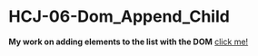 # HCJ-06-Dom_Append_Child

**My work on adding elements to the list with the DOM**
[click me!](https://brs14shn.github.io/HCJ-06-Dom_Append_Child/)

